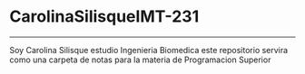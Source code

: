 # CarolinaSilisqueIMT-231
---------
Soy Carolina Silisque estudio Ingenieria Biomedica 
este repositorio servira como una carpeta de notas para la materia 
de Programacion Superior
